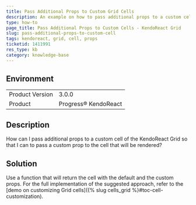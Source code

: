 ```yaml
---
title: Pass Additional Props to Custom Grid Cells
description: An example on how to pass additional props to a custom cell in the KendoReact Grid.
type: how-to
page_title: Pass Additional Props to Custom Cells - KendoReact Grid
slug: pass-additional-props-to-custom-cell
tags: kendoreact, grid, cell, props
ticketid: 1411991
res_type: kb
category: knowledge-base
---
```


## Environment

<table>
    <tbody>
	    <tr>
	    	<td>Product Version</td>
	    	<td>3.0.0</td>
	    </tr>
	    <tr>
	    	<td>Product</td>
	    	<td>Progress® KendoReact</td>
	    </tr>
    </tbody>
</table>


## Description

How can I pass additional props to a custom cell of the KendoReact Grid so that I can to pass a custom prop to the cell that will be rendered?

## Solution

Use a function that will return the cell with the default and the custom props. For the full implementation of the suggested approach, refer to the [demo on customizing Grid cells]({% slug cells_grid %}#toc-cell-customization).

